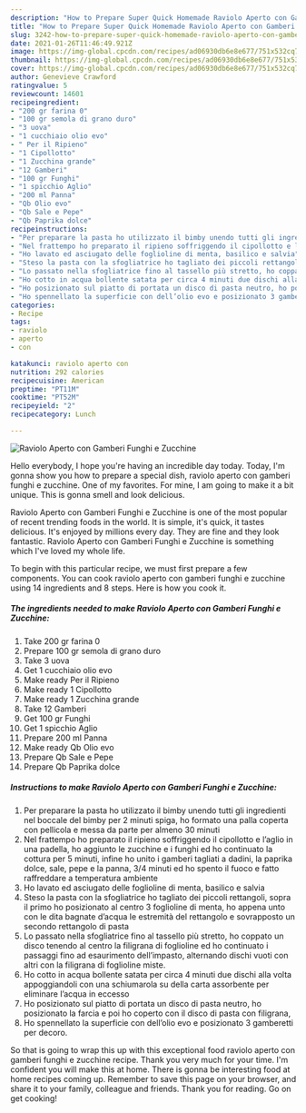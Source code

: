 ```yaml
---
description: "How to Prepare Super Quick Homemade Raviolo Aperto con Gamberi Funghi e Zucchine"
title: "How to Prepare Super Quick Homemade Raviolo Aperto con Gamberi Funghi e Zucchine"
slug: 3242-how-to-prepare-super-quick-homemade-raviolo-aperto-con-gamberi-funghi-e-zucchine
date: 2021-01-26T11:46:49.921Z
image: https://img-global.cpcdn.com/recipes/ad06930db6e8e677/751x532cq70/raviolo-aperto-con-gamberi-funghi-e-zucchine-recipe-main-photo.jpg
thumbnail: https://img-global.cpcdn.com/recipes/ad06930db6e8e677/751x532cq70/raviolo-aperto-con-gamberi-funghi-e-zucchine-recipe-main-photo.jpg
cover: https://img-global.cpcdn.com/recipes/ad06930db6e8e677/751x532cq70/raviolo-aperto-con-gamberi-funghi-e-zucchine-recipe-main-photo.jpg
author: Genevieve Crawford
ratingvalue: 5
reviewcount: 14601
recipeingredient:
- "200 gr farina 0"
- "100 gr semola di grano duro"
- "3 uova"
- "1 cucchiaio olio evo"
- " Per il Ripieno"
- "1 Cipollotto"
- "1 Zucchina grande"
- "12 Gamberi"
- "100 gr Funghi"
- "1 spicchio Aglio"
- "200 ml Panna"
- "Qb Olio evo"
- "Qb Sale e Pepe"
- "Qb Paprika dolce"
recipeinstructions:
- "Per preparare la pasta ho utilizzato il bimby unendo tutti gli ingredienti nel boccale del bimby per 2 minuti spiga, ho formato una palla coperta con pellicola e messa da parte per almeno 30 minuti"
- "Nel frattempo ho preparato il ripieno soffriggendo il cipollotto e l’aglio in una padella, ho aggiunto le zucchine e i funghi ed ho continuato la cottura per 5 minuti, infine ho unito i gamberi tagliati a dadini, la paprika dolce, sale, pepe e la panna, 3/4 minuti ed ho spento il fuoco e fatto raffreddare a temperatura ambiente"
- "Ho lavato ed asciugato delle foglioline di menta, basilico e salvia"
- "Steso la pasta con la sfogliatrice ho tagliato dei piccoli rettangoli, sopra il primo ho posizionato al centro 3 foglioline di menta, ho appena unto con le dita bagnate d’acqua le estremità del rettangolo e sovrapposto un secondo rettangolo di pasta"
- "Lo passato nella sfogliatrice fino al tassello più stretto, ho coppato un disco tenendo al centro la filigrana di foglioline ed ho continuato i passaggi fino ad esaurimento dell’impasto, alternando dischi vuoti con altri con la filigrana di foglioline miste."
- "Ho cotto in acqua bollente satata per circa 4 minuti due dischi alla volta appoggiandoli con una schiumarola su della carta assorbente per eliminare l’acqua in eccesso"
- "Ho posizionato sul piatto di portata un disco di pasta neutro, ho posizionato la farcia e poi ho coperto con il disco di pasta con filigrana,"
- "Ho spennellato la superficie con dell’olio evo e posizionato 3 gamberetti per decoro."
categories:
- Recipe
tags:
- raviolo
- aperto
- con

katakunci: raviolo aperto con 
nutrition: 292 calories
recipecuisine: American
preptime: "PT11M"
cooktime: "PT52M"
recipeyield: "2"
recipecategory: Lunch

---
```



![Raviolo Aperto con Gamberi Funghi e Zucchine](https://img-global.cpcdn.com/recipes/ad06930db6e8e677/751x532cq70/raviolo-aperto-con-gamberi-funghi-e-zucchine-recipe-main-photo.jpg)

Hello everybody, I hope you're having an incredible day today. Today, I'm gonna show you how to prepare a special dish, raviolo aperto con gamberi funghi e zucchine. One of my favorites. For mine, I am going to make it a bit unique. This is gonna smell and look delicious.



Raviolo Aperto con Gamberi Funghi e Zucchine is one of the most popular of recent trending foods in the world. It is simple, it's quick, it tastes delicious. It's enjoyed by millions every day. They are fine and they look fantastic. Raviolo Aperto con Gamberi Funghi e Zucchine is something which I've loved my whole life.


To begin with this particular recipe, we must first prepare a few components. You can cook raviolo aperto con gamberi funghi e zucchine using 14 ingredients and 8 steps. Here is how you cook it.

<!--inarticleads1-->

##### The ingredients needed to make Raviolo Aperto con Gamberi Funghi e Zucchine:

1. Take 200 gr farina 0
1. Prepare 100 gr semola di grano duro
1. Take 3 uova
1. Get 1 cucchiaio olio evo
1. Make ready  Per il Ripieno
1. Make ready 1 Cipollotto
1. Make ready 1 Zucchina grande
1. Take 12 Gamberi
1. Get 100 gr Funghi
1. Get 1 spicchio Aglio
1. Prepare 200 ml Panna
1. Make ready Qb Olio evo
1. Prepare Qb Sale e Pepe
1. Prepare Qb Paprika dolce




<!--inarticleads2-->

##### Instructions to make Raviolo Aperto con Gamberi Funghi e Zucchine:

1. Per preparare la pasta ho utilizzato il bimby unendo tutti gli ingredienti nel boccale del bimby per 2 minuti spiga, ho formato una palla coperta con pellicola e messa da parte per almeno 30 minuti
1. Nel frattempo ho preparato il ripieno soffriggendo il cipollotto e l’aglio in una padella, ho aggiunto le zucchine e i funghi ed ho continuato la cottura per 5 minuti, infine ho unito i gamberi tagliati a dadini, la paprika dolce, sale, pepe e la panna, 3/4 minuti ed ho spento il fuoco e fatto raffreddare a temperatura ambiente
1. Ho lavato ed asciugato delle foglioline di menta, basilico e salvia
1. Steso la pasta con la sfogliatrice ho tagliato dei piccoli rettangoli, sopra il primo ho posizionato al centro 3 foglioline di menta, ho appena unto con le dita bagnate d’acqua le estremità del rettangolo e sovrapposto un secondo rettangolo di pasta
1. Lo passato nella sfogliatrice fino al tassello più stretto, ho coppato un disco tenendo al centro la filigrana di foglioline ed ho continuato i passaggi fino ad esaurimento dell’impasto, alternando dischi vuoti con altri con la filigrana di foglioline miste.
1. Ho cotto in acqua bollente satata per circa 4 minuti due dischi alla volta appoggiandoli con una schiumarola su della carta assorbente per eliminare l’acqua in eccesso
1. Ho posizionato sul piatto di portata un disco di pasta neutro, ho posizionato la farcia e poi ho coperto con il disco di pasta con filigrana,
1. Ho spennellato la superficie con dell’olio evo e posizionato 3 gamberetti per decoro.




So that is going to wrap this up with this exceptional food raviolo aperto con gamberi funghi e zucchine recipe. Thank you very much for your time. I'm confident you will make this at home. There is gonna be interesting food at home recipes coming up. Remember to save this page on your browser, and share it to your family, colleague and friends. Thank you for reading. Go on get cooking!
